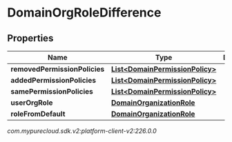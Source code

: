# DomainOrgRoleDifference


## Properties

| Name | Type | Description | Notes |
| ------------ | ------------- | ------------- | ------------- |
| **removedPermissionPolicies** | [**List&lt;DomainPermissionPolicy&gt;**](DomainPermissionPolicy) |  |  [optional] |
| **addedPermissionPolicies** | [**List&lt;DomainPermissionPolicy&gt;**](DomainPermissionPolicy) |  |  [optional] |
| **samePermissionPolicies** | [**List&lt;DomainPermissionPolicy&gt;**](DomainPermissionPolicy) |  |  [optional] |
| **userOrgRole** | [**DomainOrganizationRole**](DomainOrganizationRole) |  |  [optional] |
| **roleFromDefault** | [**DomainOrganizationRole**](DomainOrganizationRole) |  |  [optional] |




_com.mypurecloud.sdk.v2:platform-client-v2:226.0.0_
